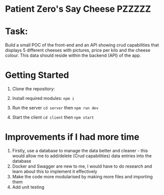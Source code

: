 # Patient Zero's Say Cheese PZZZZZ

# Task:

Build a small POC of the front-end and an API showing crud capabilities that displays 5 different cheeses with pictures, price per kilo and the cheese colour. This data should reside within the backend (API) of the app.

# Getting Started

1. Clone the repository:

2. Install required modules: `npm i`

3. Run the server `cd server` then `npm run dev`

4. Start the client `cd client` then `npm start`

# Improvements if I had more time

1. Firstly, use a database to manage the data better and cleaner - this would allow me to add/delete (Crud capabilities) data entries into the database
2. Docker and Swagger are new to me, I would have to do research and learn about this to implement it effectively
3. Make the code more modularised by making more files and importing them
4. Add unit testing 




